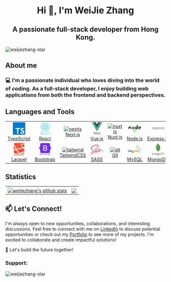 <h1 align="center">Hi 👋, I'm WeiJie Zhang</h1>
<h2 align="center">A passionate full-stack developer from Hong Kong.</h2>

<p align="left"> <img src="https://komarev.com/ghpvc/?username=weijiezhang-star&label=Profile%20views&color=0e75b6&style=flat" alt="weijiezhang-star" /> </p>

<!-- [![LinkedIn Badge](https://img.shields.io/badge/-YourName-blue?style=flat-square&logo=Linkedin&logoColor=white&link=https://www.linkedin.com/in/yourname/)](https://www.linkedin.com/in/yourname/)
[![Portfolio Badge](https://img.shields.io/badge/-Portfolio-0177B5?style=flat-square&logo=Google-Chrome&logoColor=white&link=https://yourportfolio.com)](https://yourportfolio.com) -->

## About me

### 💻 I'm a passionate individual who loves diving into the world of coding. As a full-stack developer, I enjoy building web applications from both the frontend and backend perspectives.

<!-- <p align="left"> <a href="https://github.com/ryo-ma/github-profile-trophy"><img src="https://github-profile-trophy.vercel.app/?username=weijiezhang-star" alt="weijiezhang-star" /></a> </p> -->

## Languages and Tools

<table>
    <tr>
        <td align='center' width='84.6px'>
            <a href="https://www.typescriptlang.org/" target="_blank" rel="noreferrer"> <img src="https://raw.githubusercontent.com/devicons/devicon/master/icons/typescript/typescript-original.svg" alt="typescript" width="40" height="40"/>
            <br>TypeScript
            </a>
        </td>
        <td align='center' width='84.6px'>
            <a href="https://reactjs.org/" target="_blank" rel="noreferrer"> <img src="https://raw.githubusercontent.com/devicons/devicon/master/icons/react/react-original-wordmark.svg" alt="react" width="40" height="40"/>
            <br> React
            </a> 
        </td>
        <td align='center' width='84.6px'>
            <a href="https://nextjs.org/" target="_blank" rel="noreferrer"> <img src="https://cdn.worldvectorlogo.com/logos/nextjs-2.svg" alt="nextjs" width="40" height="40"/>
            <br> Next.js
            </a>
        </td>
        <td align='center' width='84.6px'>
            <a href="https://vuejs.org/" target="_blank" rel="noreferrer"> <img     src="https://raw.githubusercontent.com/devicons/devicon/master/icons/vuejs/vuejs-original-wordmark.svg" alt="vuejs" width="40" height="40"/>
            <br> Vue.js
            </a> 
        </td>
        <td align='center' width='84.6px'>
            <a href="https://nuxtjs.org/" target="_blank" rel="noreferrer"> <img src="https://www.vectorlogo.zone/logos/nuxtjs/nuxtjs-icon.svg" alt="nuxtjs" width="40" height="40"/>
            <br> Nuxt.js
            </a>
        </td>
        <td align='center' width='84.6px'>
            <a href="https://nodejs.org" target="_blank" rel="noreferrer"> <img src="https://raw.githubusercontent.com/devicons/devicon/master/icons/nodejs/nodejs-original-wordmark.svg" alt="nodejs" width="40" height="40"/>
            <br> Node.js
            </a> 
        </td>
        <td align='center' width='84.6px'>
            <a href="https://expressjs.com" target="_blank" rel="noreferrer"> <img src="https://raw.githubusercontent.com/devicons/devicon/master/icons/express/express-original-wordmark.svg" alt="express" width="40" height="40"/>
            <br> Express.js
            </a> 
        </td>
        <td align='center' width='84.6px'>
            <a href="https://www.python.org" target="_blank" rel="noreferrer"> <img src="https://raw.githubusercontent.com/devicons/devicon/master/icons/python/python-original.svg" alt="python" width="40" height="40"/>
            <br> Python
            </a>
        </td>
        <td align='center' width='84.6px'>
            <a href="https://www.djangoproject.com/" target="_blank" rel="noreferrer"> <img src="https://cdn.worldvectorlogo.com/logos/django.svg" alt="django" width="40" height="40"/>
            <br> Django
            </a> 
        </td>
        <td align='center' width='84.6px'>
            <a href="https://www.php.net" target="_blank" rel="noreferrer"> <img src="https://raw.githubusercontent.com/devicons/devicon/master/icons/php/php-original.svg" alt="php" width="40" height="40"/>
            <br> PHP
            </a>
        </td>
    </tr>
    <tr>
        <td align='center' width='84.6px'>
            <a href="https://laravel.com/" target="_blank" rel="noreferrer"> <img src="https://raw.githubusercontent.com/devicons/devicon/master/icons/laravel/laravel-plain-wordmark.svg" alt="laravel" width="40" height="40"/>
            <br> Laravel
            </a>
        </td>
        <td align='center' width='84.6px'>
            <a href="https://getbootstrap.com" target="_blank" rel="noreferrer"> <img src="https://raw.githubusercontent.com/devicons/devicon/master/icons/bootstrap/bootstrap-plain-wordmark.svg" alt="bootstrap" width="40" height="40"/>
            <br> Bootstrap
            </a> 
        </td>
        <td align='center' width='84.6px'>
            <a href="https://tailwindcss.com/" target="_blank" rel="noreferrer"> <img src="https://www.vectorlogo.zone/logos/tailwindcss/tailwindcss-icon.svg" alt="tailwind" width="40" height="40"/>
            <br> TailwindCSS
            </a>
        </td>
        <td align='center' width='84.6px'>
            <a href="https://sass-lang.com" target="_blank" rel="noreferrer"> <img src="https://raw.githubusercontent.com/devicons/devicon/master/icons/sass/sass-original.svg" alt="sass" width="40" height="40"/>
            <br> SASS
            </a>
        </td>
        <td align='center' width='84.6px'>
            <a href="https://git-scm.com/" target="_blank" rel="noreferrer"> <img src="https://www.vectorlogo.zone/logos/git-scm/git-scm-icon.svg" alt="git" width="40" height="40"/>
            <br> Git
            </a>
        </td>
        <td align='center' width='84.6px'>
            <a href="https://www.mysql.com/" target="_blank" rel="noreferrer"> <img src="https://raw.githubusercontent.com/devicons/devicon/master/icons/mysql/mysql-original-wordmark.svg" alt="mysql" width="40" height="40"/>
            <br> MySQL
            </a>
        </td>
        <td align='center' width='84.6px'>
            <a href="https://www.mongodb.com/" target="_blank" rel="noreferrer"> <img src="https://raw.githubusercontent.com/devicons/devicon/master/icons/mongodb/mongodb-original-wordmark.svg" alt="mongodb" width="40" height="40"/>
            <br> MongoDB
            </a>
        </td>
        <td align='center' width='84.6px'>
            <a href="https://www.postgresql.org" target="_blank" rel="noreferrer"> <img src="https://raw.githubusercontent.com/devicons/devicon/master/icons/postgresql/postgresql-original-wordmark.svg" alt="postgresql" width="40" height="40"/>
            <br> PostgreSQL
            </a>
        </td>
    </tr>
</table>

<!-- <img align="right" alt="GIF" src="https://github.com/abhisheknaiidu/abhisheknaiidu/blob/master/code.gif?raw=true" width="500" height="320" /> -->

## Statistics

<table align='center'>
    <tr>
        <td>
            <a href="https://github.com/weijiezhang-star/github-readme-stats"><img align="center" src="https://github-readme-stats.vercel.app/api?username=weijiezhang-star&show_icons=true&include_all_commits=true&theme=buefy&hide_border=true" alt="weijiezhang's github stats" /></a>
        </td>
        <td>
            <a href="https://github.com/weijiezhang-star/github-readme-stats"><img align="center" src="https://github-readme-stats.vercel.app/api/top-langs/?username=weijiezhang-star&layout=compact&theme=buefy&hide_border=true" /></a>
        </td>
    </tr>
</table>

## 📫 Let's Connect!

I'm always open to new opportunities, collaborations, and interesting discussions. Feel free to connect with me on [LinkedIn](https://www.linkedin.com/in/janedoe/) to discuss potential opportunities or check out my [Portfolio](https://janedoe.com) to see more of my projects. I'm excited to collaborate and create impactful solutions!

🎯 Let's build the future together!

<h3 align="left">Support:</h3>
<p><a href="https://ko-fi.com/weijiezhang-star"> <img align="left" src="https://cdn.ko-fi.com/cdn/kofi3.png?v=3" height="50" width="210" alt="weijiezhang-star" /></a></p><br><br>
